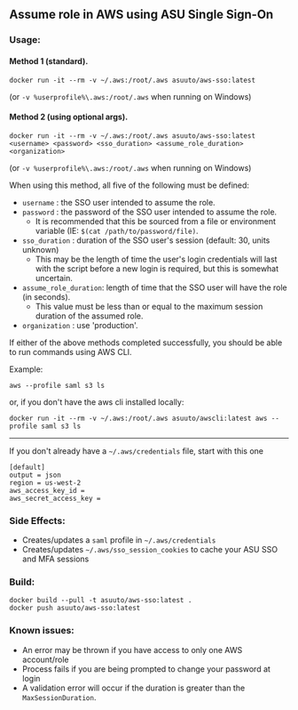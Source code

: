 ## Assume role in AWS using ASU Single Sign-On

### Usage:

#### Method 1 (standard).
`docker run -it --rm -v ~/.aws:/root/.aws asuuto/aws-sso:latest`

(or `-v %userprofile%\.aws:/root/.aws` when running on Windows)

#### Method 2 (using optional args).
`docker run -it --rm -v ~/.aws:/root/.aws asuuto/aws-sso:latest <username> <password> <sso_duration> <assume_role_duration> <organization>`

(or `-v %userprofile%\.aws:/root/.aws` when running on Windows)

When using this method, all five of the following must be defined:

- `username` : the SSO user intended to assume the role.
- `password` : the password of the SSO user intended to assume the role.
  - It is recommended that this be sourced from a file or environment variable (IE: `$(cat /path/to/password/file)`.
- `sso_duration` : duration of the SSO user's session (default: 30, units unknown)
  - This may be the length of time the user's login credentials will last with the script before a new login is required, but this is somewhat uncertain.
- `assume_role_duration`: length of time that the SSO user will have the role (in seconds).
  - This value must be less than or equal to the maximum session duration of the assumed role.
- `organization` : use 'production'.

If either of the above methods completed successfully, you should be able to run commands using AWS CLI.

Example:

`aws --profile saml s3 ls`

or, if you don't have the aws cli installed locally:

`docker run -it --rm -v ~/.aws:/root/.aws asuuto/awscli:latest aws --profile saml s3 ls`

---

If you don't already have a `~/.aws/credentials` file, start with this one

```
[default]
output = json
region = us-west-2
aws_access_key_id = 
aws_secret_access_key = 
```

### Side Effects:

* Creates/updates a `saml` profile in `~/.aws/credentials`
* Creates/updates `~/.aws/sso_session_cookies` to cache your ASU SSO and MFA sessions

### Build:

```
docker build --pull -t asuuto/aws-sso:latest .
docker push asuuto/aws-sso:latest
```

### Known issues:
- An error may be thrown if you have access to only one AWS account/role
- Process fails if you are being prompted to change your password at login
- A validation error will occur if the duration is greater than the `MaxSessionDuration`.
